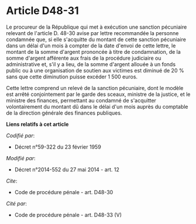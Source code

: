 # Article D48-31

Le procureur de la République qui met à exécution une sanction pécuniaire relevant de l'article D. 48-30 avise par lettre
recommandée la personne condamnée que, si elle s'acquitte du montant de cette sanction pécuniaire dans un délai d'un mois à
compter de la date d'envoi de cette lettre, le montant de la somme d'argent prononcée à titre de condamnation, de la somme
d'argent afférente aux frais de la procédure judiciaire ou administrative et, s'il y a lieu, de la somme d'argent allouée à
un fonds public ou à une organisation de soutien aux victimes est diminué de 20 % sans que cette diminution puisse excéder 1
500 euros. 

Cette lettre comprend un relevé de la sanction pécuniaire, dont le modèle est arrêté conjointement par le garde des sceaux,
ministre de la justice, et le ministre des finances, permettant au condamné de s'acquitter volontairement du montant dû dans
le délai d'un mois auprès du  comptable de la direction générale des finances publiques.

**Liens relatifs à cet article**

_Codifié par_:

  - Décret n°59-322 du 23 février 1959

_Modifié par_:

  - Décret n°2014-552 du 27 mai 2014 - art. 12

_Cite_:

  - Code de procédure pénale - art. D48-30

_Cité par_:

  - Code de procédure pénale - art. D48-33 (V)
